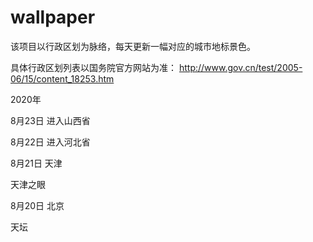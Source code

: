 # wallpaper

该项目以行政区划为脉络，每天更新一幅对应的城市地标景色。

具体行政区划列表以国务院官方网站为准： http://www.gov.cn/test/2005-06/15/content_18253.htm

2020年


8月23日 进入山西省

8月22日 进入河北省

8月21日 天津

天津之眼

8月20日 北京

天坛
